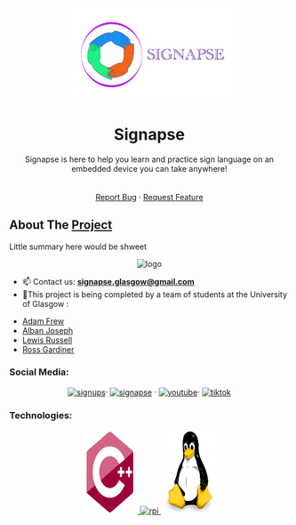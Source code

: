 <!-- PROJECT LOGO -->
<br />
<p align="center">

  
  <img src="Signapse.jpg" alt="logo" width="300" div al ign=center />
  <h1 align="center">Signapse</h1>

  <p align="center">
    Signapse is here to help you learn and practice sign language on an embedded device you can take anywhere!
    <br />
    <br />
    <br />
    <a href="https://github.com/albanjoseph/Signapse/issues">Report Bug</a>
    ·
    <a href="https://github.com/albanjoseph/Signapse/issues">Request Feature</a>
  </p>
</p>


<div align="center">



</div>

<h3 align="center"></h3>

<!-- <p align="left"> <img src="https://komarev.com/ghpvc/?username=github&label=Profile%20views&color=0e75b6&style=flat" alt="github" /> 
![Contributors](https://img.shields.io/github/contributors/RTEP-zero-to-one/FacialDecorationTracing?style=for-the-badge)
![GitHub Repo stars](https://img.shields.io/github/stars/RTEP-zero-to-one/FacialDecorationTracing?style=for-the-badge)
![Issues](https://img.shields.io/github/issues-raw/RTEP-zero-to-one/FacialDecorationTracing?style=for-the-badge)
![Apache-2.0 License](https://img.shields.io/badge/LICENSE-Apache--2.0-yellowgreen?style=for-the-badge)
</p> -->

<!-- CONTACT -->


## About The [Project](link?)

Little summary here would be shweet
<p align="center"> 
<img src="synapseOperation.gif" alt="logo" width="300" div al ign=center /> </p>


- 📫 Contact us: **signapse.glasgow@gmail.com**
- 🔭This project is being completed by a team of students at the University of Glasgow :

* [Adam Frew](https://github.com/Saweenbarra) 
* [Alban Joseph](https://github.com/albanjoseph)
* [Lewis Russell](https://github.com/charger4241)
* [Ross Gardiner](https://github.com/rossGardiner)


<h3 align="left">Social Media:</h3>
<p align="center">
<a href="https://twitter.com/signapsegla" target="blank"><img align="center" src="https://raw.githubusercontent.com/rahuldkjain/github-profile-readme-generator/master/src/images/icons/Social/twitter.svg" alt="signups" height="150" width="100" /></a>·
<a href="https://www.facebook.com/Signapse-125793226671815" target="blank"><img align="center" src="https://raw.githubusercontent.com/rahuldkjain/github-profile-readme-generator/master/src/images/icons/Social/facebook.svg" alt="signapse" height="150" width="100" /></a> ·
<!-- <a href="https://instagram.com/insta" target="blank"><img align="center" src="https://raw.githubusercontent.com/rahuldkjain/github-profile-readme-generator/master/src/images/icons/Social/instagram.svg" alt="insta" height="30" width="40" /></a> -->
<a href="https://www.youtube.com/channel/UCh2uG2pYoSloEU0IFeqDQMA" target="blank"><img align="center" src="https://raw.githubusercontent.com/rahuldkjain/github-profile-readme-generator/master/src/images/icons/Social/youtube.svg" alt="youtube" height="150" width="100"  /></a>·
<a href="https://www.tiktok.com/@signapse.glasgow" target="blank"><img align="center" src="https://upload.wikimedia.org/wikipedia/en/a/a9/TikTok_logo.svg" alt="tiktok" height="150" width="150" /></a>
</p>

<h3 align="left">Technologies:</h3>
<p align="center"> </a> <a href="https://www.w3schools.com/cpp/" target="_blank" rel="noreferrer"> <img src="https://raw.githubusercontent.com/devicons/devicon/master/icons/cplusplus/cplusplus-original.svg" alt="cplusplus" width="100" height="150"/> </a> </a> 
<a href="https://www.raspberrypi.org/" > <img src="https://elinux.org/images/c/cb/Raspberry_Pi_Logo.svg" alt="rpi" width="84" height="105" /> </a> 
<a href="https://www.linux.org/" target="_blank" rel="noreferrer"> <img src="https://raw.githubusercontent.com/devicons/devicon/master/icons/linux/linux-original.svg" alt="linux" width="100" height="150"/> </a> 


